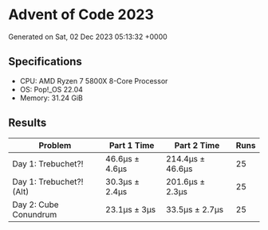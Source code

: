 # Advent of Code 2023

Generated on Sat, 02 Dec 2023 05:13:32 +0000

## Specifications

- CPU: AMD Ryzen 7 5800X 8-Core Processor
- OS: Pop!_OS 22.04
- Memory: 31.24 GiB

## Results

| Problem | Part 1 Time | Part 2 Time | Runs |
| ------- | ----------- | ----------- | ---- |
| Day 1: Trebuchet?! | 46.6µs ± 4.6µs | 214.4µs ± 46.6µs | 25 |
| Day 1: Trebuchet?! (Alt) | 30.3µs ± 2.4µs | 201.6µs ± 2.3µs | 25 |
| Day 2: Cube Conundrum | 23.1µs ± 3µs | 33.5µs ± 2.7µs | 25 |

